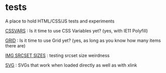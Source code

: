# tests
A place to hold HTML/CSS/JS tests and experiments

[CSSVARS](cssvars) : Is it time to use CSS Variables yet? (yes, with IE11 Polyfill)

[GRID](grid) : Is it time to use Grid yet? (yes, as long as you know how many items there are)

[IMG SRCSET SIZES](srcset) : testing srcset size weirdness

[SVG](svg) : SVGs that work when loaded directly as well as with xlink
